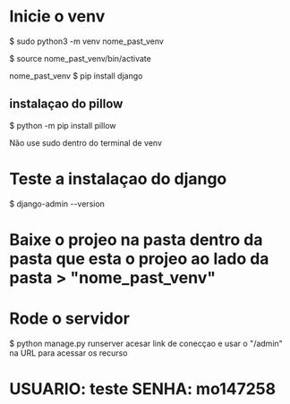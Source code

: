 <h1>Inicie o venv</h1>
<p>$ sudo python3 -m venv nome_past_venv </p>
<p>$ source nome_past_venv/bin/activate</p>
<p>nome_past_venv $ pip install django </p>
<h2>instalaçao do pillow</h2>
$ python -m pip install pillow
<p>Não use sudo dentro do terminal de venv</p>

<h1>Teste a instalaçao do django</h1>
$ django-admin --version

<h1>Baixe o projeo na pasta dentro da pasta que esta o projeo ao lado da pasta > "nome_past_venv"</h1> 

<h1>Rode o servidor </h1>
$ python manage.py runserver
acesar link de conecçao e usar o "/admin" na URL para acessar os recurso 

<h1>USUARIO: teste  SENHA: mo147258</h1>
